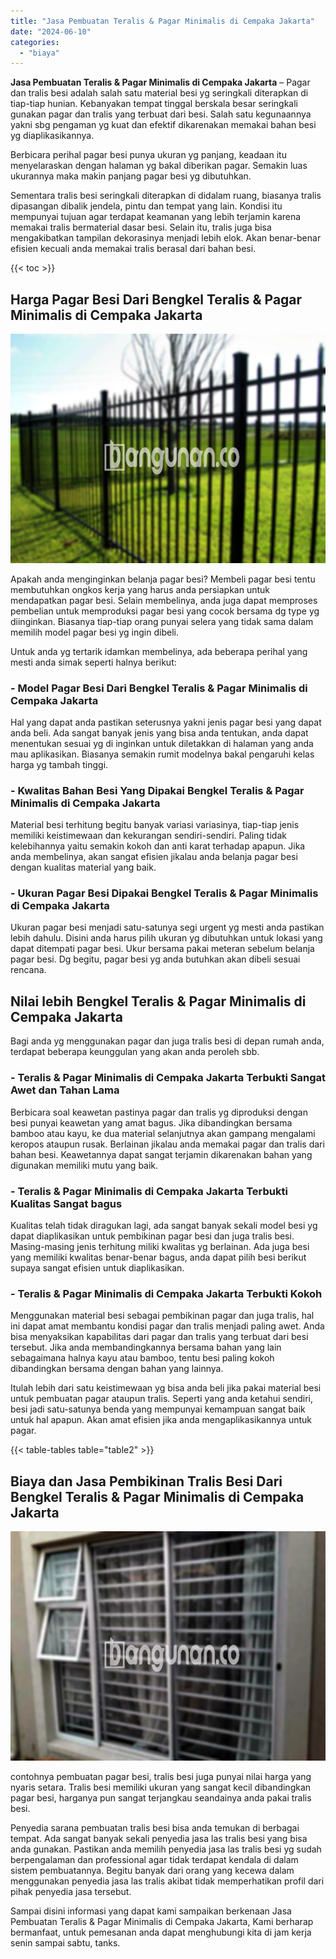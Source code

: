 ```yaml
---
title: "Jasa Pembuatan Teralis & Pagar Minimalis di Cempaka Jakarta"
date: "2024-06-10"
categories: 
  - "biaya"
---
```


**Jasa Pembuatan Teralis & Pagar Minimalis di Cempaka Jakarta** – Pagar dan tralis besi adalah salah satu material besi yg seringkali diterapkan di tiap-tiap hunian. Kebanyakan tempat tinggal berskala besar seringkali gunakan pagar dan tralis yang terbuat dari besi. Salah satu kegunaannya yakni sbg pengaman yg kuat dan efektif dikarenakan memakai bahan besi yg diaplikasikannya.

Berbicara perihal pagar besi punya ukuran yg panjang, keadaan itu menyelaraskan dengan halaman yg bakal diberikan pagar. Semakin luas ukurannya maka makin panjang pagar besi yg dibutuhkan.

Sementara tralis besi seringkali diterapkan di didalam ruang, biasanya tralis dipasangan dibalik jendela, pintu dan tempat yang lain. Kondisi itu mempunyai tujuan agar terdapat keamanan yang lebih terjamin karena memakai tralis bermaterial dasar besi. Selain itu, tralis juga bisa mengakibatkan tampilan dekorasinya menjadi lebih elok. Akan benar-benar efisien kecuali anda memakai tralis berasal dari bahan besi.

{{< toc >}}

## Harga Pagar Besi Dari Bengkel Teralis & Pagar Minimalis di Cempaka Jakarta

![Jasa Pembuatan Teralis & Pagar Minimalis di Cempaka Jakarta](/images/pagar-minimalis-murah-24.png)

Apakah anda menginginkan belanja pagar besi? Membeli pagar besi tentu membutuhkan ongkos kerja yang harus anda persiapkan untuk mendapatkan pagar besi. Selain membelinya, anda juga dapat memproses pembelian untuk memproduksi pagar besi yang cocok bersama dg type yg diinginkan. Biasanya tiap-tiap orang punyai selera yang tidak sama dalam memilih model pagar besi yg ingin dibeli.

Untuk anda yg tertarik idamkan membelinya, ada beberapa perihal yang mesti anda simak seperti halnya berikut:
### \- Model Pagar Besi Dari Bengkel Teralis & Pagar Minimalis di Cempaka Jakarta

Hal yang dapat anda pastikan seterusnya yakni jenis pagar besi yang dapat anda beli. Ada sangat banyak jenis yang bisa anda tentukan, anda dapat menentukan sesuai yg di inginkan untuk diletakkan di halaman yang anda mau aplikasikan. Biasanya semakin rumit modelnya bakal pengaruhi kelas harga yg tambah tinggi.

### \- Kwalitas Bahan Besi Yang Dipakai Bengkel Teralis & Pagar Minimalis di Cempaka Jakarta

Material besi terhitung begitu banyak variasi variasinya, tiap-tiap jenis memiliki keistimewaan dan kekurangan sendiri-sendiri. Paling tidak kelebihannya yaitu semakin kokoh dan anti karat terhadap apapun. Jika anda membelinya, akan sangat efisien jikalau anda belanja pagar besi dengan kualitas material yang baik.

### \- Ukuran Pagar Besi Dipakai Bengkel Teralis & Pagar Minimalis di Cempaka Jakarta

Ukuran pagar besi menjadi satu-satunya segi urgent yg mesti anda pastikan lebih dahulu. Disini anda harus pilih ukuran yg dibutuhkan untuk lokasi yang dapat ditempati pagar besi. Ukur bersama pakai meteran sebelum belanja pagar besi. Dg begitu, pagar besi yg anda butuhkan akan dibeli sesuai rencana.

## Nilai lebih Bengkel Teralis & Pagar Minimalis di Cempaka Jakarta

Bagi anda yg menggunakan pagar dan juga tralis besi di depan rumah anda, terdapat beberapa keunggulan yang akan anda peroleh sbb.

### \- Teralis & Pagar Minimalis di Cempaka Jakarta Terbukti Sangat Awet dan Tahan Lama

Berbicara soal keawetan pastinya pagar dan tralis yg diproduksi dengan besi punyai keawetan yang amat bagus. Jika dibandingkan bersama bamboo atau kayu, ke dua material selanjutnya akan gampang mengalami keropos ataupun rusak. Berlainan jikalau anda memakai pagar dan tralis dari bahan besi. Keawetannya dapat sangat terjamin dikarenakan bahan yang digunakan memiliki mutu yang baik.

### \- Teralis & Pagar Minimalis di Cempaka Jakarta Terbukti Kualitas Sangat bagus

Kualitas telah tidak diragukan lagi, ada sangat banyak sekali model besi yg dapat diaplikasikan untuk pembikinan pagar besi dan juga tralis besi. Masing-masing jenis terhitung miliki kwalitas yg berlainan. Ada juga besi yang memiliki kwalitas benar-benar bagus, anda dapat pilih besi berikut supaya sangat efisien untuk diaplikasikan.

### \- Teralis & Pagar Minimalis di Cempaka Jakarta Terbukti Kokoh

Menggunakan material besi sebagai pembikinan pagar dan juga tralis, hal ini dapat amat membantu kondisi pagar dan tralis menjadi paling awet. Anda bisa menyaksikan kapabilitas dari pagar dan tralis yang terbuat dari besi tersebut. Jika anda membandingkannya bersama bahan yang lain sebagaimana halnya kayu atau bamboo, tentu besi paling kokoh dibandingkan bersama dengan bahan yang lainnya.

Itulah lebih dari satu keistimewaan yg bisa anda beli jika pakai material besi untuk pembuatan pagar ataupun tralis. Seperti yang anda ketahui sendiri, besi jadi satu-satunya benda yang mempunyai kemampuan sangat baik untuk hal apapun. Akan amat efisien jika anda mengaplikasikannya untuk pagar.

{{< table-tables table="table2" >}}

## Biaya dan Jasa Pembikinan Tralis Besi Dari Bengkel Teralis & Pagar Minimalis di Cempaka Jakarta

![Jasa Pembuatan Teralis & Pagar Minimalis di Cempaka Jakarta](/images/teralis-minimalis-murah-22.png)

contohnya pembuatan pagar besi, tralis besi juga punyai nilai harga yang nyaris setara. Tralis besi memiliki ukuran yang sangat kecil dibandingkan pagar besi, harganya pun sangat terjangkau seandainya anda pakai tralis besi.

Penyedia sarana pembuatan tralis besi bisa anda temukan di berbagai tempat. Ada sangat banyak sekali penyedia jasa las tralis besi yang bisa anda gunakan. Pastikan anda memilih penyedia jasa las tralis besi yg sudah berpengalaman dan professional agar tidak terdapat kendala di dalam sistem pembuatannya. Begitu banyak dari orang yang kecewa dalam menggunakan penyedia jasa las tralis akibat tidak memperhatikan profil dari pihak penyedia jasa tersebut.

Sampai disini informasi yang dapat kami sampaikan berkenaan Jasa Pembuatan Teralis & Pagar Minimalis di Cempaka Jakarta, Kami berharap bermanfaat, untuk pemesanan anda dapat menghubungi kita di jam kerja senin sampai sabtu, tanks.
